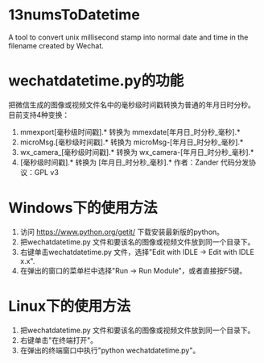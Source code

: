 # 13numsToDatetime
A tool to convert unix millisecond stamp into normal date and time in the filename created by Wechat.

# wechatdatetime.py的功能
把微信生成的图像或视频文件名中的毫秒级时间戳转换为普通的年月日时分秒。
目前支持4种变换：
1. mmexport[毫秒级时间戳].* 转换为 mmexdate[年月日_时分秒_毫秒].*
2. microMsg.[毫秒级时间戳].* 转换为 microMsg-[年月日_时分秒_毫秒].*
3. wx_camera_[毫秒级时间戳].* 转换为 wx_camera-[年月日_时分秒_毫秒].*
4. [毫秒级时间戳].* 转换为 [年月日_时分秒_毫秒].*
作者：Zander
代码分发协议：GPL v3

# Windows下的使用方法
1. 访问 https://www.python.org/getit/ 下载安装最新版的python。
2. 把wechatdatetime.py 文件和要该名的图像或视频文件放到同一个目录下。
3. 右键单击wechatdatetime.py 文件，选择"Edit with IDLE -> Edit with IDLE x.x".
4. 在弹出的窗口的菜单栏中选择"Run -> Run Module"，或者直接按F5键。

# Linux下的使用方法
1. 把wechatdatetime.py 文件和要该名的图像或视频文件放到同一个目录下。
2. 右键单击"在终端打开"。
3. 在弹出的终端窗口中执行"python wechatdatetime.py"。
